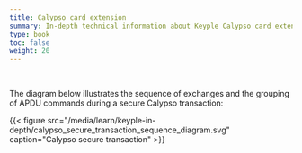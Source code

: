 ```yaml
---
title: Calypso card extension
summary: In-depth technical information about Keyple Calypso card extension add-on.
type: book
toc: false
weight: 20
---
```


<br>

The diagram below illustrates the sequence of exchanges and the grouping of APDU commands during a secure Calypso transaction:

{{< figure src="/media/learn/keyple-in-depth/calypso_secure_transaction_sequence_diagram.svg" caption="Calypso secure transaction" >}}

